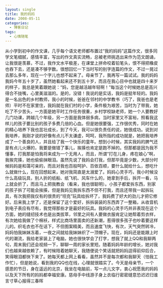 ```yaml
---
layout: single
title: 我的妈妈
date: 2008-05-11
categories:
  - 博客日记
tags:
  - 心情随笔
---
```


从小学到初中的作文课，几乎每个语文老师都布置过“我的妈妈”这篇作文，很多同学文笔细腻，感情丰富，写出的作文真实流畅，总被老师挑选出来作为范文朗诵，让我很是羡慕，不过，我作文水平极差，在课堂上拼命咬着铅笔头，恨不得把橡皮也吞下去，还是凑不够字数。很想回忆一下当时写的别字连篇的作文，不过一晃过去那么多年，现在一个字儿也想不起来了。母亲节了，我再写一篇试试。我的妈妈我妈今年五十岁了，虽然她看起来还不到五十岁，而且在我心目中也就是四十来岁的样子，我总是笑着跟她说：“妈，您是越活越年轻啊！”每当这个时候她总是高兴得合不拢嘴，心里美滋滋的。是的，没错！我说的是实话，我妈是挺年轻的。我妈是一名出色的乡村教师，我小的时候，爸爸在邻村的中学教书（巧了，我爸也是老师）平时不在家里住，我妈就在我们村的小学，条件极为艰苦，当时为了带我，她吃了不少苦头，一方面是她平时工作任务很重，乡村学校缺老师，她一个人要教好几门功课，跨越几个年级，另一方面是我体弱多病，当时家里又不富裕，照看我这样儿的孩子要比别的孩子多费几倍的心血。但是她很要强，工作很优秀，同时在她的精心培养下我也茁壮成长，到了今天，我可以很负责任的说，她很成功。说到对我培养，我刚才说的好像有点儿不太谦虚，呵呵，我所指的成功就是，她把我培养成了一个善良的人，并且给了我一个快乐的童年。想到小时候，其实我妈的脾气还是有点儿火爆的，我要是做错了事儿，挨揍也肯定是跑不掉的。但那都是因为我不懂事，打我那是怕我将来成为一个无用人，而且，所谓“打在儿身，疼在娘心”啊，我挨完揍，她也偷偷抹眼泪。虽然先说了我妈会打我，但那毕竟是少数，大部分时候妈妈是和蔼可亲的，而且对我也百般呵护、百依百顺，要什么就给什么，想吃什么就做什么，现在回想起来，她对我简直是太溺爱了。妈妈心灵手巧，我小时候没什么高级玩具，别人折的纸船、纸飞机、风车什么的，她拿到手后，拆开一看，马上就会折了，而且马上把我教会（看来，我也很聪明）。小孩子都爱拆东西，别家的孩子拆了可能会挨揍，但是我妈见我拆东西不但不打我，而且还带我一起拆玩具，有次我把我仅有的很贵的“坦克”玩具给拆坏了，我妈费了好大的劲儿才把它修好。后来我上学了，还是保留了这个爱好，拆拆装装的东西弄了一整箱，从收音机到电子表应有尽有，我觉得那些才是最好的玩具。我妈的心灵手巧并非表现在这个方面，她的缝纫技术也是出类拔萃，邻里之间有人要做衣服肯定让她帮着剪衣样，有次她给我做了个棉袄，样式比商场里面卖的还新潮，惹得很多孩子也吵着要这样儿的。织毛衣也不在话下，不但图案精美，而且速度飞快，有次，天气突然转冷，妈妈怕我妹妹冻着，一夜之间就给我妹妹织了一顶帽子。现在，妈妈还是能跟上时代的潮流，我给老家装上了电脑，她也很快学会了打字，想我了就上QQ和我聊两句，周末我们还会视频一下，聊聊一周的家长里短。随着妈妈年龄的增长，她对我们也越来越依赖了，有时候陪着她聊天，我随便说个笑话就把妈妈逗得前仰后合，笑得眼泪都快下来了。她每天都上网上看看，虽然并不是每次都和我聊天（怕我工作忙），但是她说，看到我的QQ也在线，心理就很踏实了。今天是母亲节，一个感恩的节日，身在遥远的北京，我坐在电脑前，写一点儿文字，衷心祝愿我的妈妈以及天下所有的妈妈都幸福安康。慈母手中线游子身上衣临行密密缝意恐迟迟归谁言寸草心报得三春晖
